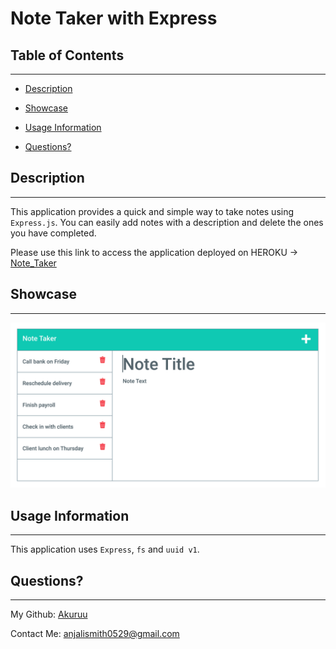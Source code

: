 # Note Taker with Express
      
 ## Table of Contents 

      
-----------------------------------------

      
 - [Description](#description) 

      
 - [Showcase](#link) 

        
 - [Usage Information](#usage) 

 
 - [Questions?](#email) 


      
 ## Description 

      
-----------------------------------------

      
 This application provides a quick and simple way to take notes using `Express.js`. You can easily add notes with a description and delete the ones you have completed.

 Please use this link to access the application deployed on HEROKU -> [Note_Taker](https://morning-chamber-21537.herokuapp.com/)


      
 ## Showcase

      
-----------------------------------------
 
      
 <img src="./Assets/11-express-homework-demo-01.png">


      

      
 ## Usage Information 

      
-----------------------------------------
 
      
  This application uses `Express`, `fs` and `uuid v1`. 

      
 


      
 ## Questions?

      
-----------------------------------------
 
      
 My Github: [Akuruu](https://github.com/Akuruu)

      
 Contact Me: anjalismith0529@gmail.com 
